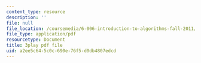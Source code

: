 ```yaml
---
content_type: resource
description: ''
file: null
file_location: /coursemedia/6-006-introduction-to-algorithms-fall-2011/a2ee5c645c0c690e76f5d0db4807edcd_moPtwq_cVH8.pdf
file_type: application/pdf
resourcetype: Document
title: 3play pdf file
uid: a2ee5c64-5c0c-690e-76f5-d0db4807edcd
---
```

